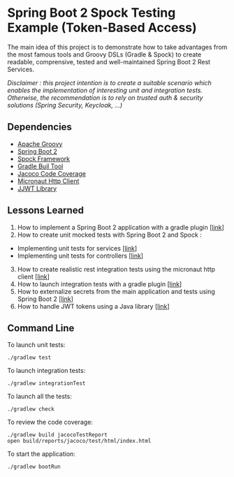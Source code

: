 # Spring Boot 2 Spock Testing Example (Token-Based Access)

The main idea of this project is to demonstrate how to take advantages from the most famous tools and Groovy DSLs (Gradle & Spock) to create readable, comprensive, tested and well-maintained Spring Boot 2 Rest Services.

*Disclaimer : this project intention is to create a suitable scenario which enables the implementation of interesting unit and integration tests. Otherwise, the recommendation is to rely on trusted auth & security solutions (Spring Security, Keycloak, ...)*


## Dependencies
* [Apache Groovy](http://groovy-lang.org/)
* [Spring Boot 2](https://spring.io/projects/spring-boot)
* [Spock Framework](https://github.com/spockframework)
* [Gradle Buil Tool](https://gradle.org/)
* [Jacoco Code Coverage](https://www.jacoco.org/jacoco)
* [Micronaut Http Client](https://guides.micronaut.io/micronaut-http-client-groovy/guide/index.html#tests)
* [JJWT Library](https://github.com/jwtk/jjwt)


## Lessons Learned 

1. How to implement a Spring Boot 2 application with a gradle plugin [[link](https://github.com/rmondejar/sb-token-access-test-ex/blob/master/build.gradle#L3)]
2. How to create unit mocked tests with Spring Boot 2 and Spock :
* Implementing unit tests for services [[link](https://github.com/rmondejar/sb-token-access-test-ex/blob/master/src/test/groovy/access/service/AuthServiceUnitSpec.groovy)]
* Implementing unit tests for controllers [[link](https://github.com/rmondejar/sb-token-access-test-ex/blob/master/src/test/groovy/access/controller/AuthControllerUnitSpec.groovy)]
3. How to create realistic rest integration tests using the micronaut http client [[link](https://github.com/rmondejar/sb-token-access-test-ex/blob/master/src/integrationTest/groovy/access/AuthRestSpec.groovy)]
4. How to launch integration tests with a gradle plugin [[link](https://github.com/rmondejar/sb-token-access-test-ex/blob/master/build.gradle#L4)]
5. How to externalize secrets from the main application and tests using Spring Boot 2 [[link](https://github.com/rmondejar/sb-token-access-test-ex/blob/master/src/test/groovy/access/service/AuthServiceUnitSpec.groovy)]
6. How to handle JWT tokens using a Java library [[link](https://github.com/rmondejar/sb-token-access-test-ex/blob/master/src/main/groovy/access/service/AuthService.groovy)]

## Command Line

To launch unit tests:
```
./gradlew test
```

To launch integration tests:
```
./gradlew integrationTest
```

To launch all the tests:
```
./gradlew check
```

To review the code coverage: 

```
./gradlew build jacocoTestReport
open build/reports/jacoco/test/html/index.html
```

To start the application:
```
./gradlew bootRun
```